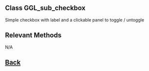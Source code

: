 ## Class GGL_sub_checkbox

Simple checkbox with label and a clickable panel to toggle / untoggle

## Relevant Methods

N/A

## [Back](https://github.com/Ced30/GML-GUI-Library-GGL-Documentation/blob/main/API/Struct%20Classes.md)
